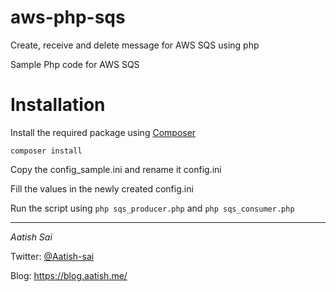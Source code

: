 # aws-php-sqs
Create, receive and delete message for AWS SQS using php

Sample Php code for AWS SQS

# Installation
Install the required package using [Composer](https://getcomposer.org/)

`composer install`

Copy the config_sample.ini and rename it config.ini

Fill the values in the newly created config.ini

Run the script using `php sqs_producer.php` and `php sqs_consumer.php`

---
*Aatish Sai*

Twitter: [@Aatish-sai](https://twitter.com/Aatish_Sai)

Blog: https://blog.aatish.me/